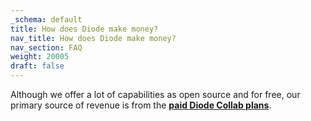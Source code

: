 ```yaml
---
_schema: default
title: How does Diode make money?
nav_title: How does Diode make money?
nav_section: FAQ
weight: 20005
draft: false
---
```

Although we offer a lot of capabilities as open source and for free, our primary source of revenue is from the <a href="https://diode.io/pricing" target="_blank" rel="noopener"><strong>paid Diode Collab plans</strong></a>.